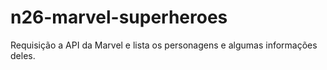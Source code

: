 # n26-marvel-superheroes
Requisição a API da Marvel e lista os personagens e algumas informações deles.
